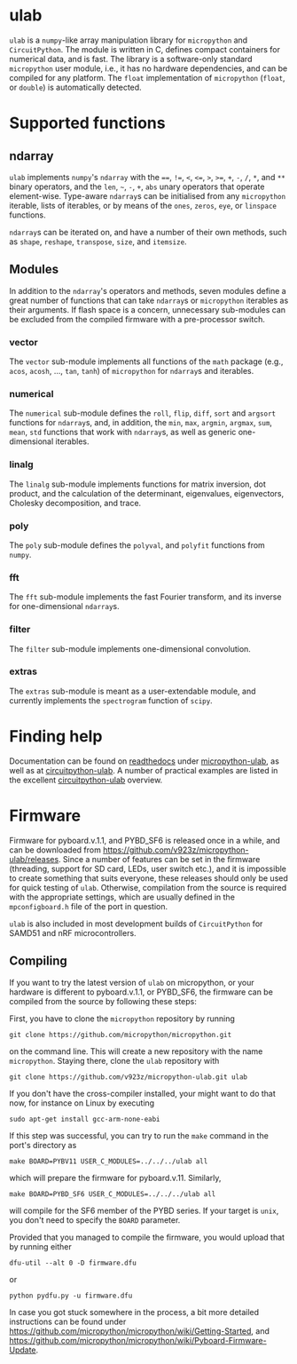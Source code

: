 # ulab

`ulab` is a `numpy`-like array manipulation library for `micropython` and `CircuitPython`.
The module is written in C, defines compact containers for numerical
data, and is fast. The library is a software-only standard `micropython` user module,
i.e., it has no hardware dependencies, and can be compiled for any platform. 
The `float` implementation of `micropython` (`float`, or `double`) is automatically detected.

# Supported functions


## ndarray

`ulab` implements `numpy`'s `ndarray` with the `==`, `!=`, `<`, `<=`, `>`, `>=`, `+`, `-`, `/`, `*`, and `**` binary operators, and the `len`, `~`, `-`, `+`, `abs` unary operators that operate element-wise. Type-aware `ndarray`s can be initialised from any `micropython` iterable, lists of iterables, or by means of the `ones`, `zeros`, `eye`, or `linspace` functions. 

`ndarray`s can be iterated on, and have a number of their own methods, such as `shape`, `reshape`, `transpose`, `size`, and `itemsize`.

## Modules

In addition to the `ndarray`'s operators and methods, seven modules define a great number of functions that can take `ndarray`s or `micropython` iterables as their arguments. If flash space is a concern, unnecessary sub-modules can be excluded from the compiled firmware with a pre-processor switch. 

### vector

The `vector` sub-module implements all functions of the `math` package (e.g., `acos`, `acosh`, ..., `tan`, `tanh`) of `micropython` for `ndarray`s and iterables.

### numerical

The `numerical` sub-module defines the `roll`, `flip`, `diff`, `sort` and `argsort` functions for `ndarray`s, and, in addition, the `min`, `max`, `argmin`, `argmax`, `sum`, `mean`, `std` functions that work with `ndarray`s, as well as generic one-dimensional iterables.

### linalg

The `linalg` sub-module implements functions for matrix inversion, dot product, and the calculation of the determinant, eigenvalues, eigenvectors, Cholesky decomposition, and trace. 

### poly

The `poly` sub-module defines the `polyval`, and `polyfit` functions from `numpy`.

### fft

The `fft` sub-module implements the fast Fourier transform, and its inverse for one-dimensional `ndarray`s.

### filter

The `filter` sub-module implements one-dimensional convolution.

### extras

The `extras` sub-module is meant as a user-extendable module, and currently implements the `spectrogram` function of `scipy`. 

# Finding help

Documentation can be found on [readthedocs](readthedocs.org/) under [micropython-ulab](https://micropython-ulab.readthedocs.io/en/latest), as well as at [circuitpython-ulab](
https://circuitpython.readthedocs.io/en/latest/shared-bindings/ulab/__init__.html). A number of practical examples are listed in the excellent [circuitpython-ulab](https://learn.adafruit.com/ulab-crunch-numbers-fast-with-circuitpython/overview) overview.

# Firmware

Firmware for pyboard.v.1.1, and PYBD_SF6 is released once in a while, and can be downloaded
from https://github.com/v923z/micropython-ulab/releases. Since a number of features can be
set in the firmware (threading, support for SD card, LEDs, user switch etc.), and it is
impossible to create something that suits everyone, these releases should only be used for
quick testing of `ulab`. Otherwise, compilation from the source is required with
the appropriate settings, which are usually defined in the `mpconfigboard.h` file of the port
in question.

`ulab` is also included in most development builds of `CircuitPython` for SAMD51 and nRF microcontrollers.

## Compiling

If you want to try the latest version of `ulab` on micropython, or your hardware is 
different to pyboard.v.1.1, or PYBD_SF6, the firmware can be compiled 
from the source by following these steps:

First, you have to clone the `micropython` repository by running

```
git clone https://github.com/micropython/micropython.git
```
on the command line. This will create a new repository with the name `micropython`. Staying there, clone the `ulab` repository with 

```
git clone https://github.com/v923z/micropython-ulab.git ulab
```

If you don't have the cross-compiler installed, your might want to do that now, for instance on Linux by executing

```
sudo apt-get install gcc-arm-none-eabi
```

If this step was successful, you can try to run the `make` command in the port's directory as
```
make BOARD=PYBV11 USER_C_MODULES=../../../ulab all
```
which will prepare the firmware for pyboard.v.11. Similarly, 
```
make BOARD=PYBD_SF6 USER_C_MODULES=../../../ulab all
```
will compile for the SF6 member of the PYBD series. If your target is `unix`, you don't need to specify the `BOARD` parameter.

Provided that you managed to compile the firmware, you would upload that by running either
```
dfu-util --alt 0 -D firmware.dfu
```
or 
```
python pydfu.py -u firmware.dfu
```

In case you got stuck somewhere in the process, a bit more detailed instructions can be found under https://github.com/micropython/micropython/wiki/Getting-Started, and https://github.com/micropython/micropython/wiki/Pyboard-Firmware-Update.
